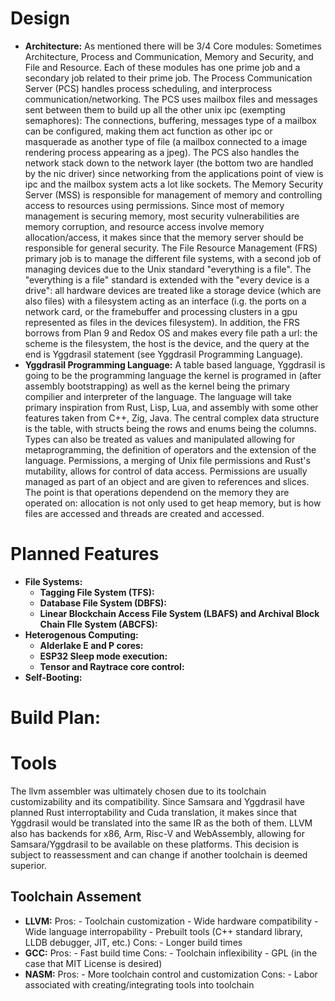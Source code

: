 # Design
- **Architecture:** As mentioned there will be 3/4 Core modules: Sometimes Architecture, Process and Communication, Memory and Security, and File and Resource. Each of these modules has one prime job and a secondary job related to their prime job. The Process Communication Server (PCS) handles process scheduling, and interprocess communication/networking. The PCS uses mailbox files and messages sent between them to build up all the other unix ipc (exempting semaphores): The connections, buffering, messages type of a mailbox can be configured, making them act function as other ipc or masquerade as another type of file (a mailbox connected to a image rendering process appearing as a jpeg). The PCS also handles the network stack down to the network layer (the bottom two are handled by the nic driver) since networking from the applications point of view is ipc and the mailbox system acts a lot like sockets. The Memory Security Server (MSS) is responsible for management of memory and controlling access to resources using permissions. Since most of memory management is securing memory, most security vulnerabilities are memory corruption, and resource access involve memory allocation/access, it makes since that the memory server should be responsible for general security. The File Resource Management (FRS) primary job is to manage the different file systems, with a second job of managing devices due to the Unix standard "everything is a file". The "everything is a file" standard is extended with the "every device is a drive": all hardware devices are treated like a storage device (which are also files) with a filesystem acting as an interface (i.g. the ports on a network card, or the framebuffer and processing clusters in a gpu represented as files in the devices filesystem). In addition, the FRS borrows from Plan 9 and Redox OS and makes every file path a url: the scheme is the filesystem, the host is the device, and the query at the end is Yggdrasil statement (see Yggdrasil Programming Language).
- **Yggdrasil Programming Language:** A table based language, Yggdrasil is going to be the programming language the kernel is programed in (after assembly bootstrapping) as well as the kernel being the primary compilier and interpreter of the language. The language will take primary inspiration from Rust, Lisp, Lua, and assembly with some other features taken from C++, Zig, Java. The central complex data structure is the table, with structs being the rows and enums being the columns. Types can also be treated as values and manipulated allowing for metaprogramming, the definition of operators and the extension of the language. Permissions, a merging of Unix file permissions and Rust's mutability, allows for control of data access. Permissions are usually managed as part of an object and are given to references and slices. The point is that operations dependend on the memory they are operated on: allocation is not only used to get heap memory, but is how files are accessed and threads are created and accessed.

# Planned Features
- **File Systems:**
    - **Tagging File System (TFS):**
    - **Database File System (DBFS):**
    - **Linear Blockchain Access File System (LBAFS) and Archival Block Chain FIle System (ABCFS):**
- **Heterogenous Computing:**
    - **Alderlake E and P cores:**
    - **ESP32 Sleep mode execution:**
    - **Tensor and Raytrace core control:**
- **Self-Booting:**

# Build Plan:

# Tools
The llvm assembler was ultimately chosen due to its toolchain customizability and its compatibility. Since Samsara and Yggdrasil have planned Rust interroptability and Cuda translation, it makes since that Yggdrasil would be translated into the same IR as the both of them. LLVM also has backends for x86, Arm, Risc-V and WebAssembly, allowing for Samsara/Yggdrasil to be available on these platforms. This decision is subject to reassessment and can change if another toolchain is deemed superior.

## Toolchain Assement
- **LLVM:**
    Pros:
        - Toolchain customization
        - Wide hardware compatibility
        - Wide language interropability
        - Prebuilt tools (C++ standard library, LLDB debugger, JIT, etc.)
    Cons:
        - Longer build times
- **GCC:**
    Pros:
        - Fast build time
    Cons:
        - Toolchain inflexibility
        - GPL (in the case that MIT License is desired)
- **NASM:**
    Pros:
        - More toolchain control and customization
    Cons:
        - Labor associated with creating/integrating tools into toolchain
